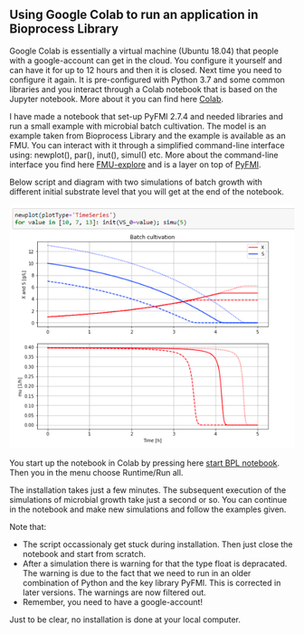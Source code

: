 ## Using Google Colab to run an application in Bioprocess Library

Google Colab is essentially a virtual machine (Ubuntu 18.04) that people with a google-account can get in the cloud. You configure it yourself and can have it for up to 12 hours and then it is closed. Next time you need to configure it again. It is pre-configured with Python 3.7 and some common libraries and you interact through a Colab notebook that is based on the Jupyter notebook. More about it you can find here 
[Colab](https://colab.research.google.com/).

I have made a notebook that set-up PyFMI 2.7.4 and needed libraries and run a small example with microbial batch cultivation. The model is an example taken from Bioprocess Library and the example is available as an FMU. You can interact with it through a simplified command-line interface using: newplot(), par(), inut(), simuI() etc. More about the command-line interface you find here 
[FMU-explore](https://openmodelica.org/events/openmodelica-workshop/openmodelica-program-2022-a)
and is a layer on top of [PyFMI](https://github.com/modelon-community/PyFMI).

Below script and diagram with two simulations of batch growth with different initial substrate level that you will get at the end of the notebook.

![](Fig1_BPL_TEST2_Batch_VS_0_varied.png)

You start up the notebook in Colab by pressing here
[start BPL notebook](https://colab.research.google.com/github/janpeter19/BPL_TEST2_Batch/blob/main/BPL_TEST2_Batch_with_pyfmi_274_py_3713_v3.ipynb).
Then you in the menu choose Runtime/Run all.

The installation takes just a few minutes. The subsequent execution of the simulations of microbial growth take just a second or so. You can continue in the notebook and make new simulations and follow the examples given.

Note that:
* The script occassionaly get stuck during installation. Then just close the notebook and start from scratch.
* After a simulation there is warning for that the type float is depracated. The warning is due to the fact that we need to run in an older combination of Python and the key library PyFMI. This is corrected in later versions. The warnings are now filtered out.
* Remember, you need to have a google-account!

Just to be clear, no installation is done at your local computer.
